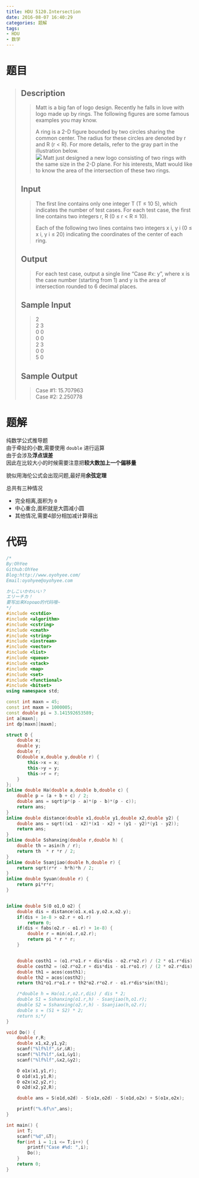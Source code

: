 ```yaml
---
title: HDU 5120.Intersection
date: 2016-08-07 16:40:29
categories: 题解
tags:
- HDU
- 数学
---
```

# 题目
> 
> ## Description  
>> Matt is a big fan of logo design. Recently he falls in love with logo made up by rings. The following figures are some famous examples you may know.   
>>   
>> A ring is a 2-D figure bounded by two circles sharing the common center. The radius for these circles are denoted by r and R (r < R). For more details, refer to the gray part in the illustration below.   
>> ![](http://acm.hdu.edu.cn/data/images/C556-1009-2.jpg)
>> Matt just designed a new logo consisting of two rings with the same size in the 2-D plane. For his interests, Matt would like to know the area of the intersection of these two rings.  
>> <!--more-->  
> 
> ## Input  
>> The first line contains only one integer T (T ≤ 10 5), which indicates the number of test cases. For each test case, the first line contains two integers r, R (0 ≤ r < R ≤ 10).   
>>   
>> Each of the following two lines contains two integers x i, y i (0 ≤ x i, y i ≤ 20) indicating the coordinates of the center of each ring.  
> 
> ## Output  
>> For each test case, output a single line “Case #x: y”, where x is the case number (starting from 1) and y is the area of intersection rounded to 6 decimal places.   
> 
> ## Sample Input  
>> 2  
>> 2 3  
>> 0 0  
>> 0 0  
>> 2 3  
>> 0 0  
>> 5 0  
> 
> ## Sample Output  
>> Case #1: 15.707963  
>> Case #2: 2.250778  

# 题解
纯数学公式推导题  
由于牵扯的小数,需要使用 `double` 进行运算  
由于会涉及**浮点误差**  
因此在比较大小的时候需要注意把**较大数加上一个偏移量**  

貌似用海伦公式会出现问题,最好用**余弦定理**  

总共有三种情况
- 完全相离,面积为 `0`  
- 中心重合,面积就是大圆减小圆
- 其他情况,需要4部分相加减计算得出  

# 代码
```cpp Intersection https://github.com/OhYee/ACM.github.io/blob/master\HDU\5120.Intersection.cpp 代码备份
/*
By:OhYee
Github:OhYee
Blog:http://www.oyohyee.com/
Email:oyohyee@oyohyee.com

かしこいかわいい？
エリーチカ！
要写出来Хорошо的代码哦~
*/
#include <cstdio>
#include <algorithm>
#include <cstring>
#include <cmath>
#include <string>
#include <iostream>
#include <vector>
#include <list>
#include <queue>
#include <stack>
#include <map>
#include <set>
#include <functional>
#include <bitset>
using namespace std;

const int maxn = 45;
const int maxm = 1000005;
const double pi = 3.141592653589;
int a[maxn];
int dp[maxn][maxm];

struct O {
	double x;
	double y;
	double r;
	O(double x,double y,double r) {
		this->x = x;
		this->y = y;
		this->r = r;
	}
};
inline double Ha(double a,double b,double c) {
	double p = (a + b + c) / 2;
	double ans = sqrt(p*(p - a)*(p - b)*(p - c));
	return ans;
}
inline double distance(double x1,double y1,double x2,double y2) {
	double ans = sqrt((x1 - x2)*(x1 - x2) + (y1 - y2)*(y1 - y2));
	return ans;
}
inline double Sshanxing(double r,double h) {
	double th = asin(h / r);
	return th  * r *r / 2;
}
inline double Ssanjiao(double h,double r) {
	return sqrt(r*r - h*h)*h / 2;
}
inline double Syuan(double r) {
	return pi*r*r;
}


inline double S(O o1,O o2) {
	double dis = distance(o1.x,o1.y,o2.x,o2.y);
	if(dis + 1e-8 > o2.r + o1.r)
		return 0;
	if(dis < fabs(o2.r - o1.r) + 1e-8) {
		double r = min(o1.r,o2.r);
		return pi * r * r;
	}


	double costh1 = (o1.r*o1.r + dis*dis - o2.r*o2.r) / (2 * o1.r*dis);
	double costh2 = (o2.r*o2.r + dis*dis - o1.r*o1.r) / (2 * o2.r*dis);
	double th1 = acos(costh1);
	double th2 = acos(costh2);
	return th1*o1.r*o1.r + th2*o2.r*o2.r - o1.r*dis*sin(th1);

	/*double h = Ha(o1.r,o2.r,dis) / dis * 2;
	double S1 = Sshanxing(o1.r,h) - Ssanjiao(h,o1.r);
	double S2 = Sshanxing(o2.r,h) - Ssanjiao(h,o2.r);
	double s = (S1 + S2) * 2;
	return s;*/
}

void Do() {
	double r,R;
	double x1,x2,y1,y2;
	scanf("%lf%lf",&r,&R);
	scanf("%lf%lf",&x1,&y1);
	scanf("%lf%lf",&x2,&y2);

	O o1x(x1,y1,r);
	O o1d(x1,y1,R);
	O o2x(x2,y2,r);
	O o2d(x2,y2,R);

	double ans = S(o1d,o2d) - S(o1x,o2d) - S(o1d,o2x) + S(o1x,o2x);

	printf("%.6f\n",ans);
}

int main() {
	int T;
	scanf("%d",&T);
	for(int i = 1;i <= T;i++) {
		printf("Case #%d: ",i);
		Do();
	}
	return 0;
}
```